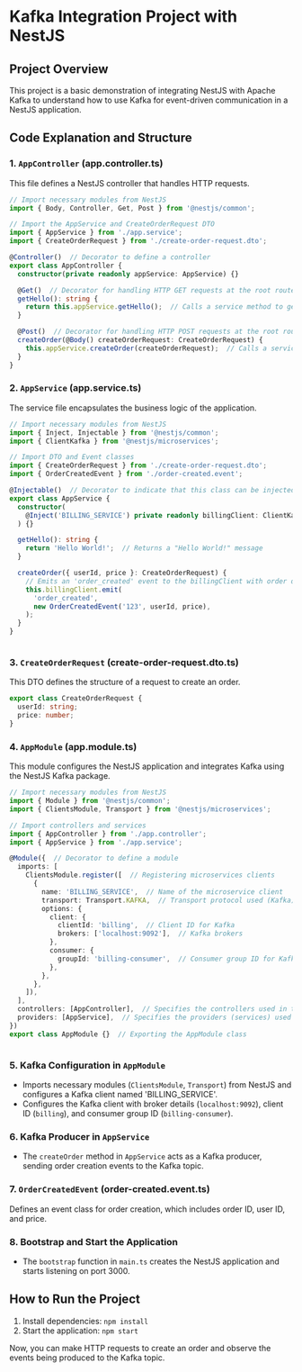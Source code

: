 # Kafka Integration Project with NestJS

## Project Overview
This project is a basic demonstration of integrating NestJS with Apache Kafka to understand how to use Kafka for event-driven communication in a NestJS application.

## Code Explanation and Structure

### 1. `AppController` (app.controller.ts)
This file defines a NestJS controller that handles HTTP requests.


```typescript
// Import necessary modules from NestJS
import { Body, Controller, Get, Post } from '@nestjs/common';

// Import the AppService and CreateOrderRequest DTO
import { AppService } from './app.service';
import { CreateOrderRequest } from './create-order-request.dto';

@Controller()  // Decorator to define a controller
export class AppController {
  constructor(private readonly appService: AppService) {}

  @Get()  // Decorator for handling HTTP GET requests at the root route '/'
  getHello(): string {
    return this.appService.getHello();  // Calls a service method to get a "Hello World!" message
  }

  @Post()  // Decorator for handling HTTP POST requests at the root route '/'
  createOrder(@Body() createOrderRequest: CreateOrderRequest) {
    this.appService.createOrder(createOrderRequest);  // Calls a service method to create an order
  }
}


```

### 2. `AppService` (app.service.ts)
The service file encapsulates the business logic of the application.

```typescript
// Import necessary modules from NestJS
import { Inject, Injectable } from '@nestjs/common';
import { ClientKafka } from '@nestjs/microservices';

// Import DTO and Event classes
import { CreateOrderRequest } from './create-order-request.dto';
import { OrderCreatedEvent } from './order-created.event';

@Injectable()  // Decorator to indicate that this class can be injected into other components
export class AppService {
  constructor(
    @Inject('BILLING_SERVICE') private readonly billingClient: ClientKafka,  // Injecting the Kafka client
  ) {}

  getHello(): string {
    return 'Hello World!';  // Returns a "Hello World!" message
  }

  createOrder({ userId, price }: CreateOrderRequest) {
    // Emits an 'order_created' event to the billingClient with order details
    this.billingClient.emit(
      'order_created',
      new OrderCreatedEvent('123', userId, price),
    );
  }
}



```

### 3. `CreateOrderRequest` (create-order-request.dto.ts)
This DTO defines the structure of a request to create an order.

```typescript
export class CreateOrderRequest {
  userId: string;
  price: number;
}

```

### 4. `AppModule` (app.module.ts)
This module configures the NestJS application and integrates Kafka using the NestJS Kafka package.


```typescript
// Import necessary modules from NestJS
import { Module } from '@nestjs/common';
import { ClientsModule, Transport } from '@nestjs/microservices';

// Import controllers and services
import { AppController } from './app.controller';
import { AppService } from './app.service';

@Module({  // Decorator to define a module
  imports: [
    ClientsModule.register([  // Registering microservices clients
      {
        name: 'BILLING_SERVICE',  // Name of the microservice client
        transport: Transport.KAFKA,  // Transport protocol used (Kafka)
        options: {
          client: {
            clientId: 'billing',  // Client ID for Kafka
            brokers: ['localhost:9092'],  // Kafka brokers
          },
          consumer: {
            groupId: 'billing-consumer',  // Consumer group ID for Kafka
          },
        },
      },
    ]),
  ],
  controllers: [AppController],  // Specifies the controllers used in this module
  providers: [AppService],  // Specifies the providers (services) used in this module
})
export class AppModule {}  // Exporting the AppModule class



```

### 5. Kafka Configuration in `AppModule`
- Imports necessary modules (`ClientsModule`, `Transport`) from NestJS and configures a Kafka client named 'BILLING_SERVICE'.
- Configures the Kafka client with broker details (`localhost:9092`), client ID (`billing`), and consumer group ID (`billing-consumer`).


 
### 6. Kafka Producer in `AppService`
- The `createOrder` method in `AppService` acts as a Kafka producer, sending order creation events to the Kafka topic.

### 7. `OrderCreatedEvent` (order-created.event.ts)
Defines an event class for order creation, which includes order ID, user ID, and price.

### 8. Bootstrap and Start the Application
- The `bootstrap` function in `main.ts` creates the NestJS application and starts listening on port 3000.

## How to Run the Project
1. Install dependencies: `npm install`
2. Start the application: `npm start`

Now, you can make HTTP requests to create an order and observe the events being produced to the Kafka topic.

 

